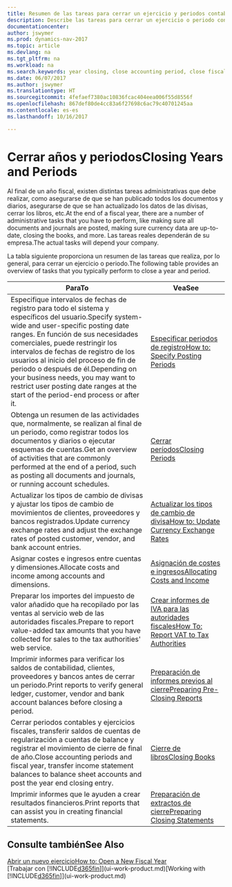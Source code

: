 ```yaml
---
title: Resumen de las tareas para cerrar un ejercicio y periodos contables
description: Describe las tareas para cerrar un ejercicio o periodo contable, por ejemplo, asegurarse de que se ha registrado los documentos y los diarios, y comprobar los saldos bancarios.
documentationcenter: 
author: jswymer
ms.prod: dynamics-nav-2017
ms.topic: article
ms.devlang: na
ms.tgt_pltfrm: na
ms.workload: na
ms.search.keywords: year closing, close accounting period, close fiscal year, bank account detailed trial balance
ms.date: 06/07/2017
ms.author: jswymer
ms.translationtype: HT
ms.sourcegitcommit: 4fefaef7380ac10836fcac404eea006f55d8556f
ms.openlocfilehash: 867def80de4cc83a6f27698c6ac79c40701245aa
ms.contentlocale: es-es
ms.lasthandoff: 10/16/2017

---
```

# <a name="closing-years-and-periods"></a><span data-ttu-id="b1424-103">Cerrar años y periodos</span><span class="sxs-lookup"><span data-stu-id="b1424-103">Closing Years and Periods</span></span>
<span data-ttu-id="b1424-104">Al final de un año fiscal, existen distintas tareas administrativas que debe realizar, como asegurarse de que se han publicado todos los documentos y diarios, asegurarse de que se han actualizado los datos de las divisas, cerrar los libros, etc.</span><span class="sxs-lookup"><span data-stu-id="b1424-104">At the end of a fiscal year, there are a number of administrative tasks that you have to perform, like making sure all documents and journals are posted, making sure currency data are up-to-date, closing the books, and more.</span></span> <span data-ttu-id="b1424-105">Las tareas reales dependerán de su empresa.</span><span class="sxs-lookup"><span data-stu-id="b1424-105">The actual tasks will depend your company.</span></span>

<span data-ttu-id="b1424-106">La tabla siguiente proporciona un resumen de las tareas que realiza, por lo general, para cerrar un ejercicio o periodo.</span><span class="sxs-lookup"><span data-stu-id="b1424-106">The following table provides an overview of tasks that you typically perform to close a year and period.</span></span> 

| <span data-ttu-id="b1424-107">Para</span><span class="sxs-lookup"><span data-stu-id="b1424-107">To</span></span> | <span data-ttu-id="b1424-108">Vea</span><span class="sxs-lookup"><span data-stu-id="b1424-108">See</span></span> |
| --- | --- |
| <span data-ttu-id="b1424-109">Especifique intervalos de fechas de registro para todo el sistema y específicos del usuario.</span><span class="sxs-lookup"><span data-stu-id="b1424-109">Specify system-wide and user-specific posting date ranges.</span></span> <span data-ttu-id="b1424-110">En función de sus necesidades comerciales, puede restringir los intervalos de fechas de registro de los usuarios al inicio del proceso de fin de periodo o después de él.</span><span class="sxs-lookup"><span data-stu-id="b1424-110">Depending on your business needs, you may want to restrict user posting date ranges at the start of the period-end process or after it.</span></span> |[<span data-ttu-id="b1424-111">Especificar periodos de registro</span><span class="sxs-lookup"><span data-stu-id="b1424-111">How to: Specify Posting Periods</span></span>](finance-how-specify-posting-periods.md) |
| <span data-ttu-id="b1424-112">Obtenga un resumen de las actividades que, normalmente, se realizan al final de un periodo, como registrar todos los documentos y diarios o ejecutar esquemas de cuentas.</span><span class="sxs-lookup"><span data-stu-id="b1424-112">Get an overview of activities that are commonly performed at the end of a period, such as posting all documents and journals, or running account schedules.</span></span> |[<span data-ttu-id="b1424-113">Cerrar períodos</span><span class="sxs-lookup"><span data-stu-id="b1424-113">Closing Periods</span></span>](year-how-complete-period-end-processes.md) |
| <span data-ttu-id="b1424-114">Actualizar los tipos de cambio de divisas y ajustar los tipos de cambio de movimientos de clientes, proveedores y bancos registrados.</span><span class="sxs-lookup"><span data-stu-id="b1424-114">Update currency exchange rates and adjust the exchange rates of posted customer, vendor, and bank account entries.</span></span> |[<span data-ttu-id="b1424-115">Actualizar los tipos de cambio de divisa</span><span class="sxs-lookup"><span data-stu-id="b1424-115">How to: Update Currency Exchange Rates</span></span>](finance-how-update-currencies.md) |
| <span data-ttu-id="b1424-116">Asignar costes e ingresos entre cuentas y dimensiones.</span><span class="sxs-lookup"><span data-stu-id="b1424-116">Allocate costs and income among accounts and dimensions.</span></span> |[<span data-ttu-id="b1424-117">Asignación de costes e ingresos</span><span class="sxs-lookup"><span data-stu-id="b1424-117">Allocating Costs and Income</span></span>](year-allocate-costs-income.md) |
| <span data-ttu-id="b1424-118">Preparar los importes del impuesto de valor añadido que ha recopilado por las ventas al servicio web de las autoridades fiscales.</span><span class="sxs-lookup"><span data-stu-id="b1424-118">Prepare to report value-added tax amounts that you have collected for sales to the tax authorities' web service.</span></span> |[<span data-ttu-id="b1424-119">Crear informes de IVA para las autoridades fiscales</span><span class="sxs-lookup"><span data-stu-id="b1424-119">How To: Report VAT to Tax Authorities</span></span>](finance-how-report-vat.md)|
| <span data-ttu-id="b1424-120">Imprimir informes para verificar los saldos de contabilidad, clientes, proveedores y bancos antes de cerrar un periodo.</span><span class="sxs-lookup"><span data-stu-id="b1424-120">Print reports to verify general ledger, customer, vendor and bank account balances before closing a period.</span></span> |[<span data-ttu-id="b1424-121">Preparación de informes previos al cierre</span><span class="sxs-lookup"><span data-stu-id="b1424-121">Preparing Pre-Closing Reports</span></span>](year-prepare-preclose-reports.md) |
| <span data-ttu-id="b1424-122">Cerrar periodos contables y ejercicios fiscales, transferir saldos de cuentas de regularización a cuentas de balance y registrar el movimiento de cierre de final de año.</span><span class="sxs-lookup"><span data-stu-id="b1424-122">Close accounting periods and fiscal year, transfer income statement balances to balance sheet accounts and post the year end closing entry.</span></span> |[<span data-ttu-id="b1424-123">Cierre de libros</span><span class="sxs-lookup"><span data-stu-id="b1424-123">Closing Books</span></span>](year-close-books.md) |
| <span data-ttu-id="b1424-124">Imprimir informes que le ayuden a crear resultados financieros.</span><span class="sxs-lookup"><span data-stu-id="b1424-124">Print reports that can assist you in creating financial statements.</span></span> |[<span data-ttu-id="b1424-125">Preparación de extractos de cierre</span><span class="sxs-lookup"><span data-stu-id="b1424-125">Preparing Closing Statements</span></span>](year-prepare-close-statement.md) |

## <a name="see-also"></a><span data-ttu-id="b1424-126">Consulte también</span><span class="sxs-lookup"><span data-stu-id="b1424-126">See Also</span></span>
[<span data-ttu-id="b1424-127">Abrir un nuevo ejercicio</span><span class="sxs-lookup"><span data-stu-id="b1424-127">How to: Open a New Fiscal Year</span></span>](finance-how-open-new-fiscal-year.md)  
<span data-ttu-id="b1424-128">[Trabajar con [!INCLUDE[d365fin](includes/d365fin_md.md)]](ui-work-product.md)</span><span class="sxs-lookup"><span data-stu-id="b1424-128">[Working with [!INCLUDE[d365fin](includes/d365fin_md.md)]](ui-work-product.md)</span></span>

